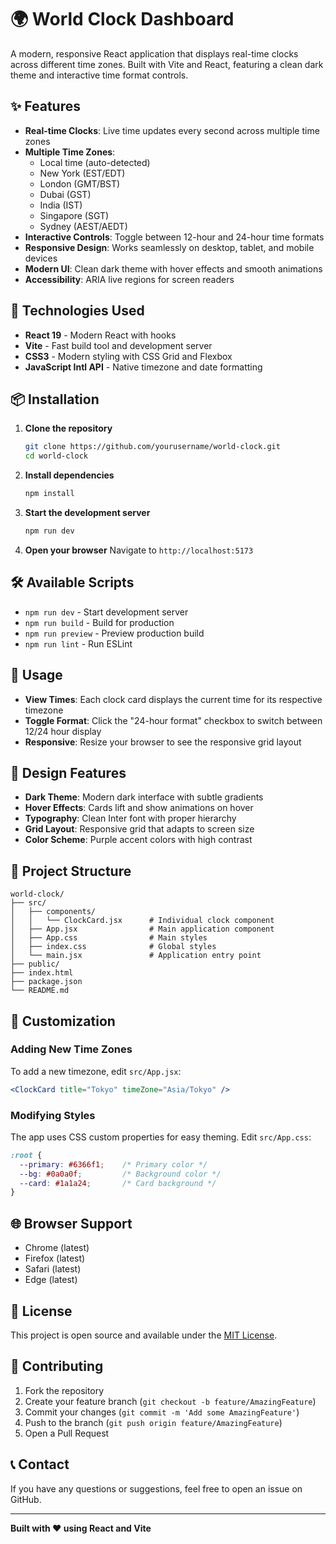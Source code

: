 # 🌍 World Clock Dashboard

A modern, responsive React application that displays real-time clocks across different time zones. Built with Vite and React, featuring a clean dark theme and interactive time format controls.

## ✨ Features

- **Real-time Clocks**: Live time updates every second across multiple time zones
- **Multiple Time Zones**: 
  - Local time (auto-detected)
  - New York (EST/EDT)
  - London (GMT/BST)
  - Dubai (GST)
  - India (IST)
  - Singapore (SGT)
  - Sydney (AEST/AEDT)
- **Interactive Controls**: Toggle between 12-hour and 24-hour time formats
- **Responsive Design**: Works seamlessly on desktop, tablet, and mobile devices
- **Modern UI**: Clean dark theme with hover effects and smooth animations
- **Accessibility**: ARIA live regions for screen readers

## 🚀 Technologies Used

- **React 19** - Modern React with hooks
- **Vite** - Fast build tool and development server
- **CSS3** - Modern styling with CSS Grid and Flexbox
- **JavaScript Intl API** - Native timezone and date formatting

## 📦 Installation

1. **Clone the repository**
   ```bash
   git clone https://github.com/yourusername/world-clock.git
   cd world-clock
   ```

2. **Install dependencies**
   ```bash
   npm install
   ```

3. **Start the development server**
   ```bash
   npm run dev
   ```

4. **Open your browser**
   Navigate to `http://localhost:5173`

## 🛠️ Available Scripts

- `npm run dev` - Start development server
- `npm run build` - Build for production
- `npm run preview` - Preview production build
- `npm run lint` - Run ESLint

## 📱 Usage

- **View Times**: Each clock card displays the current time for its respective timezone
- **Toggle Format**: Click the "24-hour format" checkbox to switch between 12/24 hour display
- **Responsive**: Resize your browser to see the responsive grid layout

## 🎨 Design Features

- **Dark Theme**: Modern dark interface with subtle gradients
- **Hover Effects**: Cards lift and show animations on hover
- **Typography**: Clean Inter font with proper hierarchy
- **Grid Layout**: Responsive grid that adapts to screen size
- **Color Scheme**: Purple accent colors with high contrast

## 📁 Project Structure

```
world-clock/
├── src/
│   ├── components/
│   │   └── ClockCard.jsx      # Individual clock component
│   ├── App.jsx                # Main application component
│   ├── App.css                # Main styles
│   ├── index.css              # Global styles
│   └── main.jsx               # Application entry point
├── public/
├── index.html
├── package.json
└── README.md
```

## 🔧 Customization

### Adding New Time Zones

To add a new timezone, edit `src/App.jsx`:

```jsx
<ClockCard title="Tokyo" timeZone="Asia/Tokyo" />
```

### Modifying Styles

The app uses CSS custom properties for easy theming. Edit `src/App.css`:

```css
:root {
  --primary: #6366f1;    /* Primary color */
  --bg: #0a0a0f;         /* Background color */
  --card: #1a1a24;       /* Card background */
}
```

## 🌐 Browser Support

- Chrome (latest)
- Firefox (latest)
- Safari (latest)
- Edge (latest)

## 📄 License

This project is open source and available under the [MIT License](LICENSE).

## 🤝 Contributing

1. Fork the repository
2. Create your feature branch (`git checkout -b feature/AmazingFeature`)
3. Commit your changes (`git commit -m 'Add some AmazingFeature'`)
4. Push to the branch (`git push origin feature/AmazingFeature`)
5. Open a Pull Request

## 📞 Contact

If you have any questions or suggestions, feel free to open an issue on GitHub.

---

**Built with ❤️ using React and Vite**
